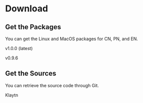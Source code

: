 # Download

## Get the Packages
You can get the Linux and MacOS packages for CN, PN, and EN.

​v1.0.0 (latest)​

​v0.9.6​

## Get the Sources
You can retrieve the source code through Git.

​Klaytn​
